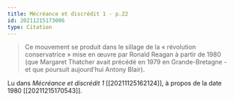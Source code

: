 ```yaml
---
title: Mécréance et discrédit 1 - p.22
id: 20211215173006
type: Citation
---
```


> Ce mouvement se produit dans le sillage de la « révolution conservatrice » mise en œuvre par Ronald Reagan à partir de 1980 (que Margaret Thatcher avait précédé en 1979 en Grande-Bretagne - et que poursuit aujourd’hui Antony Blair).

Lu dans *Mécréance et discrédit 1* [[20211125162124]], à propos de la date 1980 [[20211215170543]].